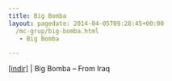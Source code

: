 ```yaml
---
title: Big Bomba
layout: pagedate: 2014-04-05T09:28:45+00:00
  /mc-grup/big-bomba.html
   - Big Bomba

---
```

<a href="https://cloud.mail.ru/public/8d5fca01f30f/Big%20Bomba%20-%20From%20Irak" target="_blank">[indir]</a> | Big Bomba &#8211; From Iraq